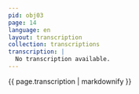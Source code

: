 ```yaml
---
pid: obj03
page: 14
language: en
layout: transcription
collection: transcriptions
transcription: |
  No transcription available.
---
```


{{ page.transcription | markdownify }}
